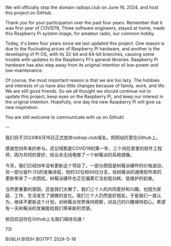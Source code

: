 We will officially stop the domain radiopi.club on June 16, 2024, and host this project on GitHub.

Thank you for your participation over the past four years. Remember that it was first year of COVID19, Three software engineers, stayed at home, made this Raspberry Pi system image, for amateur radio,  our common hobby.

Today, it's been four years since we last updated this project. One reason is due to the fluctuating prices of Raspberry Pi hardware, and another is the developing of Pi OS, with its 32-bit and 64-bit branches, causing some trouble with updates to the Raspberry Pi's general libraries. Raspberry Pi hardware has also step away from its original intention of low-power and low-maintenance.

Of course, the most important reason is that we are too lazy. The hobbies and interests of us have also little changes because of family, work, and life. We are still good friends. So we all thought we should continue not to update this project, keep eyes on the Raspberry Pi, and keep our interest in the original intention. Hopefully, one day the new Raspberry Pi will give us new inspiration.
 
You are still welcome to communicate with us on Github!

--

我们将于2024年6月16日正式放弃radiopi.club域名，把网站托管在Github上。

感谢您四年来的参与。还记得那是COVID19的第一年，三个闲在家里的软件工程师，因为共同的爱好，给业余无线电做了一个树莓派的系统镜像。

今天，我们已经四年没有更新这个项目了。一部分原因是树莓派硬件的价格波动，另一部分是Pi OS的发展进程，他的32位和64位分支，给树莓派的通用软件库的更新带来了一点困扰。树莓派硬件也正在偏离它当初低功耗、低维护的初衷。

当然更重要的原因，还是我们太懒了。我们三个人的共同爱好和兴趣，也因为家庭、工作、生活发生了细微的变化。我们三个人仍然是好朋友。于是我们一直认为，继续不更新这个计划，对树莓派世界保持观察，对自己的兴趣保持初心。希望有一天树莓派的发展能给我们带来新的灵感。

依旧欢迎你在Github上与我们保持沟通！


73!

BG6LH BI1EIH BG1TPT
2024-5-16
